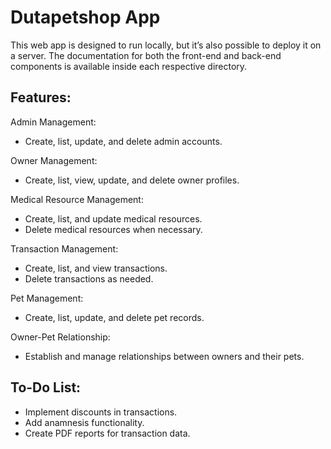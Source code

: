 # Dutapetshop App
This web app is designed to run locally, but it’s also possible to deploy it on a server. The documentation for both the front-end and back-end components is available inside each respective directory.

## Features:
Admin Management:
- Create, list, update, and delete admin accounts.

Owner Management:
- Create, list, view, update, and delete owner profiles.

Medical Resource Management:
- Create, list, and update medical resources.
- Delete medical resources when necessary.

Transaction Management:
- Create, list, and view transactions.
- Delete transactions as needed.

Pet Management:
- Create, list, update, and delete pet records.

Owner-Pet Relationship:
- Establish and manage relationships between owners and their pets.


## To-Do List:
- Implement discounts in transactions.
- Add anamnesis functionality.
- Create PDF reports for transaction data.
